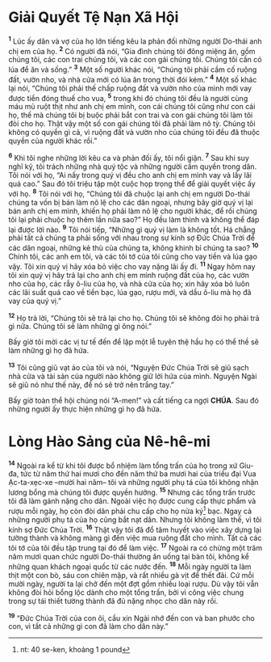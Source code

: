 # Giải Quyết Tệ Nạn Xã Hội
<sup><b>1</b></sup> Lúc ấy dân và vợ của họ lớn tiếng kêu la phản đối những người Do-thái anh chị em của họ. <sup><b>2</b></sup> Có người đã nói, “Gia đình chúng tôi đông miệng ăn, gồm chúng tôi, các con trai chúng tôi, và các con gái chúng tôi. Chúng tôi cần có lúa để ăn và sống.” <sup><b>3</b></sup> Một số người khác nói, “Chúng tôi phải cầm cố ruộng đất, vườn nho, và nhà cửa mới có lúa ăn trong thời đói kém.” <sup><b>4</b></sup> Một số khác lại nói, “Chúng tôi phải thế chấp ruộng đất và vườn nho của mình mới vay được tiền đóng thuế cho vua, <sup><b>5</b></sup> trong khi đó chúng tôi đều là người cùng máu mủ ruột thịt như anh chị em mình, con cái chúng tôi cũng như con cái họ, thế mà chúng tôi bị buộc phải bắt con trai và con gái chúng tôi làm tôi đòi cho họ. Thật vậy một số con gái chúng tôi đã phải làm nô tỳ. Chúng tôi không có quyền gì cả, vì ruộng đất và vườn nho của chúng tôi đều đã thuộc quyền của người khác rồi.”

<sup><b>6</b></sup> Khi tôi nghe những lời kêu ca và phản đối ấy, tôi nổi giận. <sup><b>7</b></sup> Sau khi suy nghĩ kỹ, tôi trách những nhà quý tộc và những người cầm quyền trong dân. Tôi nói với họ, “Ai nấy trong quý vị đều cho anh chị em mình vay và lấy lãi quá cao.” Sau đó tôi triệu tập một cuộc họp trọng thể để giải quyết việc ấy với họ. <sup><b>8</b></sup> Tôi nói với họ, “Chúng tôi đã chuộc lại anh chị em người Do-thái chúng ta vốn bị bán làm nô lệ cho các dân ngoại, nhưng bây giờ quý vị lại bán anh chị em mình, khiến họ phải làm nô lệ cho người khác, để rồi chúng tôi lại phải chuộc họ thêm lần nữa sao?” Họ đều làm thinh và không thể đáp lại được lời nào. <sup><b>9</b></sup> Tôi nói tiếp, “Những gì quý vị làm là không tốt. Há chẳng phải tất cả chúng ta phải sống với nhau trong sự kính sợ Đức Chúa Trời để các dân ngoại, những kẻ thù của chúng ta, không khinh bỉ chúng ta sao? <sup><b>10</b></sup> Chính tôi, các anh em tôi, và các tôi tớ của tôi cũng cho vay tiền và lúa gạo vậy. Tôi xin quý vị hãy xóa bỏ việc cho vay nặng lãi ấy đi. <sup><b>11</b></sup> Ngay hôm nay tôi xin quý vị hãy trả lại cho anh chị em mình ruộng đất của họ, các vườn nho của họ, các rẫy ô-liu của họ, và nhà cửa của họ; xin hãy xóa bỏ luôn các lãi suất quá cao về tiền bạc, lúa gạo, rượu mới, và dầu ô-liu mà họ đã vay của quý vị.”

<sup><b>12</b></sup> Họ trả lời, “Chúng tôi sẽ trả lại cho họ. Chúng tôi sẽ không đòi họ phải trả gì nữa. Chúng tôi sẽ làm những gì ông nói.”

Bấy giờ tôi mời các vị tư tế đến để lập một lễ tuyên thệ hầu họ có thể thề sẽ làm những gì họ đã hứa.

<sup><b>13</b></sup> Tôi cũng giũ vạt áo của tôi và nói, “Nguyện Đức Chúa Trời sẽ giũ sạch nhà cửa và tài sản của người nào không giữ lời hứa của mình. Nguyện Ngài sẽ giũ nó như thế này, để nó sẽ trở nên trắng tay.”

Bấy giờ toàn thể hội chúng nói “A-men!” và cất tiếng ca ngợi **CHÚA**. Sau đó những người ấy thực hiện những gì họ đã hứa.


# Lòng Hào Sảng của Nê-hê-mi
<sup><b>14</b></sup> Ngoài ra kể từ khi tôi được bổ nhiệm làm tổng trấn của họ trong xứ Giu-đa, tức từ năm thứ hai mươi cho đến năm thứ ba mươi hai của triều đại Vua Ạc-ta-xẹc-xe –mười hai năm– tôi và những người phụ tá của tôi không nhận lương bổng mà chúng tôi được quyền hưởng. <sup><b>15</b></sup> Nhưng các tổng trấn trước tôi đã làm gánh nặng cho dân. Ngoài việc họ được cung cấp thực phẩm và rượu mỗi ngày, họ còn đòi dân phải chu cấp cho họ nửa ký[^1] bạc. Ngay cả những người phụ tá của họ cũng bắt nạt dân. Nhưng tôi không làm thế, vì tôi kính sợ Đức Chúa Trời. <sup><b>16</b></sup> Thật vậy tôi đã đổ tâm huyết vào việc xây dựng lại tường thành và không màng gì đến việc mua ruộng đất cho mình. Tất cả các tôi tớ của tôi đều tập trung tại đó để làm việc. <sup><b>17</b></sup> Ngoài ra có chừng một trăm năm mươi quan chức người Do-thái thường ăn uống tại bàn tôi, không kể những quan khách ngoại quốc từ các nước đến. <sup><b>18</b></sup> Mỗi ngày người ta làm thịt một con bò, sáu con chiên mập, và rất nhiều gà vịt để thết đãi. Cứ mỗi mười ngày, người ta lại chở đến một đợt gồm nhiều loại rượu. Dù vậy tôi vẫn không đòi hỏi bổng lộc dành cho một tổng trấn, bởi vì công việc chung trong sự tái thiết tường thành đã đủ nặng nhọc cho dân này rồi.

<sup><b>19</b></sup> “Đức Chúa Trời của con ôi, cầu xin Ngài nhớ đến con và ban phước cho con, vì tất cả những gì con đã làm cho dân này.”

[^1]: nt: 40 se-ken, khoảng 1 pound